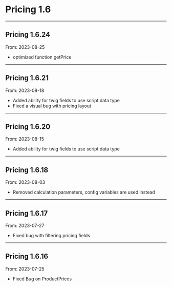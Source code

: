 # Pricing 1.6


---

## Pricing 1.6.24
From: 2023-08-25

* optimized function getPrice

---

## Pricing 1.6.21
From: 2023-08-18

* Added ability for twig fields to use script data type
* Fixed a visual bug with pricing layout

---

## Pricing 1.6.20
From: 2023-08-15

* Added ability for twig fields to use script data type

---

## Pricing 1.6.18
From: 2023-08-03

* Removed calculation parameters, config variables are used instead

---

## Pricing 1.6.17
From: 2023-07-27

* Fixed bug with filtering pricing fields

---

## Pricing 1.6.16
From: 2023-07-25

* Fixed Bug on ProductPrices